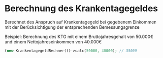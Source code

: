 
# Berechnung des Krankentagegeldes
Berechnet des Anspruch auf Krankentagegeld bei gegebenem Einkommen mit der Berücksichtigung der
entsprechenden Bemessungsgrenze

Beispiel:
Berechnung des KTG mit einem Bruttojahresgehalt von 50.000€ und einem Nettojahreseinkommen von 40.000€


```php
(new KrankentagegeldRechner())->calc(50000, 40000); // 35000
```
